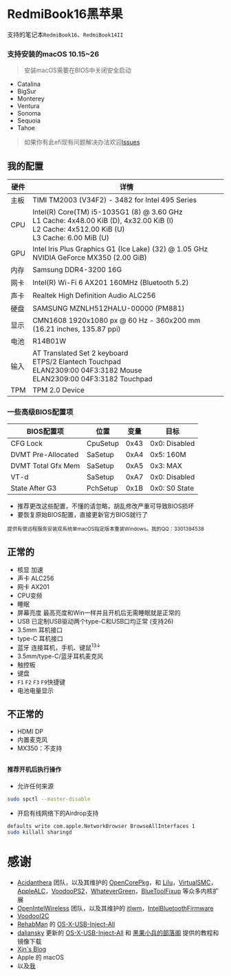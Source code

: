 # RedmiBook16黑苹果
支持的笔记本`RedmiBook16`、`RedmiBook14II`

### 支持安装的macOS 10.15~26
> 安装macOS需要在BIOS中关闭安全启动
- Catalina
- BigSur
- Monterey
- Ventura
- Sonoma
- Sequoia
- Tahoe

> 如果你有此efi现有问题解决办法欢迎[lssues](https://github.com/XingKong746/RedmiBook16-Hackintosh/issues)

## 我的配置
| 硬件 | 详情                                                                                                                                                |
| ---- | --------------------------------------------------------------------------------------------------------------------------------------------------- |
| 主板 | TIMI TM2003 (V34F2) - 3482 for Intel 495 Series                                                                                                     |
| CPU  | Intel(R) Core(TM) i5-1035G1 (8) @ 3.60 GHz<br/>L1 Cache: 4x48.00 KiB (D), 4x32.00 KiB (I)<br/>L2 Cache: 4x512.00 KiB (U)<br/>L3 Cache: 6.00 MiB (U) |
| GPU  | Intel Iris Plus Graphics G1 (Ice Lake) (32) @ 1.05 GHz<br/>NVIDIA GeForce MX350 (2.00 GiB)                                                          |
| 内存 | Samsung DDR4-3200 16G                                                                                                                               |
| 网卡 | Intel(R) Wi-Fi 6 AX201 160MHz (Bluetooth 5.2)                                                                                                       |
| 声卡 | Realtek High Definition Audio ALC256                                                                                                                |
| 硬盘 | SAMSUNG MZNLH512HALU-00000 (PM881)                                                                                                                  |
| 显示 | CMN1608 1920x1080 px @ 60 Hz - 360x200 mm (16.21 inches, 135.87 ppi)                                                                                |
| 电池 | R14B01W                                                                                                                                             |
| 输入 | AT Translated Set 2 keyboard<br/>ETPS/2 Elantech Touchpad<br/>ELAN2309:00 04F3:3182 Mouse<br/>ELAN2309:00 04F3:3182 Touchpad                        |
| TPM  | TPM 2.0 Device                                                                                                                                      |

### 一些高级BIOS配置项
| BIOS配置项                | 位置         | 变量 | 目标                |
| ----------------------- | ----------- | ----- | --------------- |
| CFG Lock                    | CpuSetup | 0x43 | 0x0: Disabled |
| DVMT Pre-Allocated  | SaSetup    | 0xA4 | 0x5: 160M      |
| DVMT Total Gfx Mem | SaSetup    | 0xA5 | 0x3: MAX       |
| VT-d                           | SaSetup    | 0xA7 | 0x0: Disabled |
| State After G3             | PchSetup | 0x1B  | 0x0: S0 State  |
- 推荐更改这些配置，不懂的请忽略，胡乱修改严重可导致BIOS损坏
- 要恢复原始BIOS配置，直接更新官方BIOS就行了

<sub>提供有偿远程服务安装双系统单macOS指定版本重装Windows。我的QQ：3301394538</sub>

## 正常的
- 核显 加速
- 声卡 ALC256
- 网卡 AX201
- CPU变频
- 睡眠
- 屏幕亮度 最高亮度和Win一样并且开机后无需睡眠就是正常的
- USB 已定制USB驱动两个type-C和USB口均正常 (支持26)
- 3.5mm 耳机接口
- type-C 耳机接口
- 蓝牙 连接耳机，手机、键鼠<sup>13↓</sup>
- 3.5mm/type-C/蓝牙耳机麦克风
- 触控板
- 键盘
- `F1` `F2` `F3` `F9`快捷键
- 电池电量显示

## 不正常的
- HDMI DP
- 内置麦克风
- MX350：不支持

##

#### 推荐开机后执行操作
- 允许任何来源
```bash
sudo spctl --master-disable
```
- 开启有线网络下的Airdrop支持
```bash
defaults write com.apple.NetworkBrowser BrowseAllInterfaces 1
sudo killall sharingd
```

# 感谢
- [Acidanthera](https://github.com/acidanthera) 团队，以及其维护的 [OpenCorePkg](https://github.com/acidanthera/OpenCorePkg)，和 [Lilu](https://github.com/acidanthera/Lilu)，[VirtualSMC](https://github.com/acidanthera/VirtualSMC)，[AppleALC](https://github.com/acidanthera/AppleALC)，[VoodooPS2](https://github.com/acidanthera/VoodooPS2)，[WhateverGreen](https://github.com/acidanthera/WhateverGreen)，[BlueToolFixup](https://github.com/acidanthera/BrcmPatchRAM) 等众多内核扩展
- [OpenIntelWireless](https://github.com/OpenIntelWireless) 团队，以及其维护的 [itlwm](https://github.com/OpenIntelWireless/itlwm)，[IntelBluetoothFirmware](https://github.com/OpenIntelWireless/IntelBluetoothFirmware)
- [VoodooI2C](https://github.com/VoodooI2C/VoodooI2C)
- [RehabMan](https://github.com/RehabMan) 的 [OS-X-USB-Inject-All](https://github.com/RehabMan/OS-X-USB-Inject-All)
- [daliansky](https://github.com/daliansky) 更新的 [OS-X-USB-Inject-All](https://github.com/daliansky/OS-X-USB-Inject-All) 和 [黑果小兵的部落阁](https://blog.daliansky.net/) 提供的教程和镜像下载
- [Xjn´s Blog](https://blog.xjn819.com)
- Apple 的 macOS
- 以及[我](https://github.com/XingKong746)



